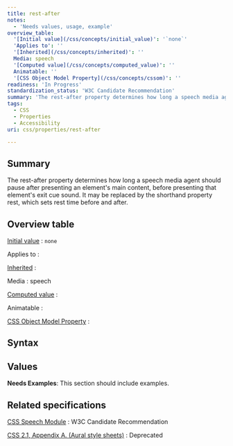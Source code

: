 ```yaml
---
title: rest-after
notes:
  - 'Needs values, usage, example'
overview_table:
  '[Initial value](/css/concepts/initial_value)': '`none`'
  'Applies to': ''
  '[Inherited](/css/concepts/inherited)': ''
  Media: speech
  '[Computed value](/css/concepts/computed_value)': ''
  Animatable: ''
  '[CSS Object Model Property](/css/concepts/cssom)': ''
readiness: 'In Progress'
standardization_status: 'W3C Candidate Recommendation'
summary: 'The rest-after property determines how long a speech media agent should pause after presenting an element''s main content, before presenting that element''s  exit cue sound.  It may be replaced by the shorthand property rest, which sets rest time before and after.'
tags:
  - CSS
  - Properties
  - Accessibility
uri: css/properties/rest-after

---
```

## <span>Summary</span>

The rest-after property determines how long a speech media agent should pause after presenting an element's main content, before presenting that element's exit cue sound. It may be replaced by the shorthand property rest, which sets rest time before and after.

## <span>Overview table</span>

[Initial value](/css/concepts/initial_value)
:   `none`

Applies to
:

[Inherited](/css/concepts/inherited)
:

Media
:   speech

[Computed value](/css/concepts/computed_value)
:

Animatable
:

[CSS Object Model Property](/css/concepts/cssom)
:

## <span>Syntax</span>

## <span>Values</span>

**Needs Examples**: This section should include examples.

## <span>Related specifications</span>

[CSS Speech Module](http://www.w3.org/TR/css3-speech/#rest-after)
:   W3C Candidate Recommendation

[CSS 2.1, Appendix A. (Aural style sheets)](http://www.w3.org/TR/CSS21/aural.html)
:   Deprecated
